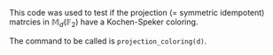 This code was used to test if the projection (= symmetric idempotent) matrcies in $\mathbb{M}_d(\mathbb{F}_2)$ have a Kochen-Speker coloring.

The command to be called is `projection_coloring(d)`.
